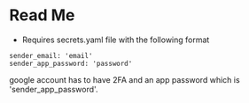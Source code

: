 # Read Me

- Requires secrets.yaml file with the following format
```
sender_email: 'email'
sender_app_password: 'password'
```

google account has to have 2FA and an app password which is 'sender_app_password'. 